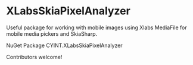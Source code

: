 # XLabsSkiaPixelAnalyzer

Useful package for working with mobile images using Xlabs MediaFile for mobile media pickers and SkiaSharp. 

NuGet Package CYINT.XLabsSkiaPixelAnalyzer

Contributors welcome!